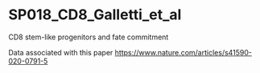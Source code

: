 # SP018_CD8_Galletti_et_al
CD8 stem-like progenitors and fate commitment 


Data associated with this paper https://www.nature.com/articles/s41590-020-0791-5

